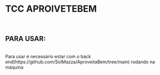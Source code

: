 <h1>TCC APROIVETEBEM</h1>
</br>
<H2>PARA USAR:</H2>
<br>
Para usar é necessário estar com o back end(https://github.com/SolMazza/AproveitaBem/tree/main) rodando na máquina

